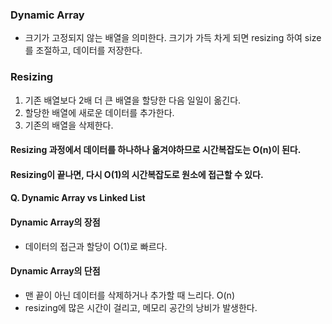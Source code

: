 ### Dynamic Array

- 크기가 고정되지 않는 배열을 의미한다. 크기가 가득 차게 되면 resizing 하여 size를 조절하고, 데이터를 저장한다.

### Resizing

1. 기존 배열보다 2배 더 큰 배열을 할당한 다음 일일이 옮긴다.
2. 할당한 배열에 새로운 데이터를 추가한다.
3. 기존의 배열을 삭제한다.

#### Resizing 과정에서 데이터를 하나하나 옮겨야하므로 시간복잡도는 O(n)이 된다.
#### Resizing이 끝나면, 다시 O(1)의 시간복잡도로 원소에 접근할 수 있다.

#### Q. Dynamic Array vs Linked List

#### Dynamic Array의 장점
- 데이터의 접근과 할당이 O(1)로 빠르다.

#### Dynamic Array의 단점
- 맨 끝이 아닌 데이터를 삭제하거나 추가할 때 느리다. O(n)
- resizing에 많은 시간이 걸리고, 메모리 공간의 낭비가 발생한다. 
